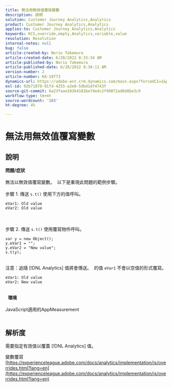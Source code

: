 ```yaml
---
title: 無法用無效值覆寫變數
description: 說明
solution: Customer Journey Analytics,Analytics
product: Customer Journey Analytics,Analytics
applies-to: Customer Journey Analytics,Analytics
keywords: KCS,override,empty,Analytics,variable,value
resolution: Resolution
internal-notes: null
bug: false
article-created-by: Norio Takemura
article-created-date: 6/28/2022 8:33:34 AM
article-published-by: Norio Takemura
article-published-date: 6/28/2022 8:36:11 AM
version-number: 2
article-number: KA-19773
dynamics-url: https://adobe-ent.crm.dynamics.com/main.aspx?forceUCI=1&pagetype=entityrecord&etn=knowledgearticle&id=620200fd-bcf6-ec11-bb3d-000d3a5b0bd2
exl-id: 92b71870-91fd-4255-a2e0-5dbd1df4743f
source-git-commit: 6a23faae10364181be7dedc2f408f2ad8d8be3c9
workflow-type: tm+mt
source-wordcount: '103'
ht-degree: 4%

---
```


# 無法用無效值覆寫變數

## 說明

<b>問題/症狀</b><br><br>無法以無效值覆寫變數。  以下是重現此問題的範例步驟。
<br> 
<br>步驟 1. 傳送 `s.t()` 使用下方的值呼叫。

```
eVar1: Old value
eVar2: Old value
```

<br> 
<br>步驟 2. 傳送 `s.t()` 使用覆寫物件呼叫。

```
var y = new Object();
y.eVar1 = "";
y.eVar2 = "New value";
s.t(y);
```

<br>注意：追隨 [!DNL Analytics] 值將會傳送。  的值 `eVar1` 不會以空值的形式覆寫。

```
eVar1: Old value
eVar2: New value
```

<br> 
<b>環境</b><br><br>JavaScript適用的AppMeasurement
<br> 

## 解析度


需要指定有效值以覆蓋 [!DNL Analytics] 值。

變數覆寫
[https://experienceleague.adobe.com/docs/analytics/implementation/js/overrides.html?lang=en](https://experienceleague.adobe.com/docs/analytics/implementation/js/overrides.html?lang=en)
